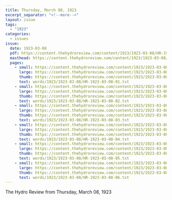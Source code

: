 ```yaml
---
title: Thursday, March 08, 1923
excerpt_separator: "<!--more-->"
layout: issue
tags:
  - "1923"
categories:
  - issues
issue:
  date: 1923-03-08
  pdf: https://content.thehydroreview.com/content/1923/1923-03-08/HR-1923-03-08.pdf
  masthead: https://content.thehydroreview.com/content/1923/1923-03-08/masthead/HR-1923-03-08.jpg
  pages:
    - small: https://content.thehydroreview.com/content/1923/1923-03-08/small/HR-1923-03-08-01.jpg
      large: https://content.thehydroreview.com/content/1923/1923-03-08/large/HR-1923-03-08-01.jpg
      thumb: https://content.thehydroreview.com/content/1923/1923-03-08/thumbnails/HR-1923-03-08-01.jpg
      text: words/1923/1923-03-08/HR-1923-03-08-01.txt
    - small: https://content.thehydroreview.com/content/1923/1923-03-08/small/HR-1923-03-08-02.jpg
      large: https://content.thehydroreview.com/content/1923/1923-03-08/large/HR-1923-03-08-02.jpg
      thumb: https://content.thehydroreview.com/content/1923/1923-03-08/thumbnails/HR-1923-03-08-02.jpg
      text: words/1923/1923-03-08/HR-1923-03-08-02.txt
    - small: https://content.thehydroreview.com/content/1923/1923-03-08/small/HR-1923-03-08-03.jpg
      large: https://content.thehydroreview.com/content/1923/1923-03-08/large/HR-1923-03-08-03.jpg
      thumb: https://content.thehydroreview.com/content/1923/1923-03-08/thumbnails/HR-1923-03-08-03.jpg
      text: words/1923/1923-03-08/HR-1923-03-08-03.txt
    - small: https://content.thehydroreview.com/content/1923/1923-03-08/small/HR-1923-03-08-04.jpg
      large: https://content.thehydroreview.com/content/1923/1923-03-08/large/HR-1923-03-08-04.jpg
      thumb: https://content.thehydroreview.com/content/1923/1923-03-08/thumbnails/HR-1923-03-08-04.jpg
      text: words/1923/1923-03-08/HR-1923-03-08-04.txt
    - small: https://content.thehydroreview.com/content/1923/1923-03-08/small/HR-1923-03-08-05.jpg
      large: https://content.thehydroreview.com/content/1923/1923-03-08/large/HR-1923-03-08-05.jpg
      thumb: https://content.thehydroreview.com/content/1923/1923-03-08/thumbnails/HR-1923-03-08-05.jpg
      text: words/1923/1923-03-08/HR-1923-03-08-05.txt
    - small: https://content.thehydroreview.com/content/1923/1923-03-08/small/HR-1923-03-08-06.jpg
      large: https://content.thehydroreview.com/content/1923/1923-03-08/large/HR-1923-03-08-06.jpg
      thumb: https://content.thehydroreview.com/content/1923/1923-03-08/thumbnails/HR-1923-03-08-06.jpg
      text: words/1923/1923-03-08/HR-1923-03-08-06.txt
---
```


The Hydro Review from Thursday, March 08, 1923

<!--more-->

